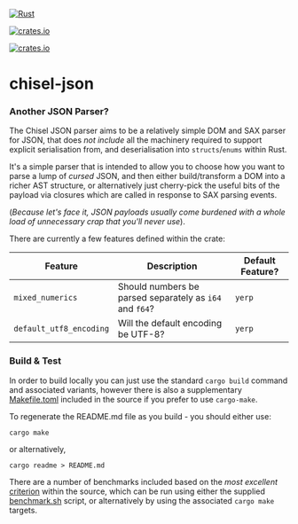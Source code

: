 [![Rust](https://github.com/jonnycoombes/chisel-json/actions/workflows/rust.yml/badge.svg)](https://github.com/jonnycoombes/chisel-json/actions/workflows/rust.yml)

[![crates.io](https://img.shields.io/crates/v/chisel-json.svg)](https://crates.io/crates/chisel-json)

[![crates.io](https://img.shields.io/crates/l/chisel-json)](https://crates.io/crates/chisel-json)

# chisel-json

### Another JSON Parser?

The Chisel JSON parser aims to be a relatively simple DOM and SAX parser for JSON, that does
*not include* all the machinery required to support explicit serialisation from, and
deserialisation into `structs`/`enums` within Rust.

It's a simple parser that is intended to allow you to choose how you want to parse a lump of *cursed* JSON,
and then either build/transform a DOM into a richer AST structure, or alternatively just cherry-pick the useful
bits of the payload via closures which are called in response to SAX parsing events.

(*Because let's face it, JSON payloads usually come burdened with a whole load of unnecessary crap that
you'll never use*).



There are currently a few features defined within the crate:

| Feature | Description | Default Feature? |
|---------|-------------|---------|
| `mixed_numerics` | Should numbers be parsed separately as `i64` and `f64`? | `yerp` |
| `default_utf8_encoding` | Will the default encoding be UTF-8? | `yerp` |



### Build & Test

In order to build locally you can just use the standard `cargo build` command and associated variants,
however there is also a supplementary [Makefile.toml](./Makefile.toml) included in the source if you prefer to use
`cargo-make`.

To regenerate the README.md file as you build - you should either use:

```
cargo make
```
or alternatively,

```
cargo readme > README.md
```

There are a number of benchmarks included based on the *most excellent*
[criterion](https://github.com/bheisler/criterion.rs) within the source, which can be run using either the supplied
[benchmark.sh](./benchmark.sh) script, or alternatively by using the associated `cargo make` targets.
